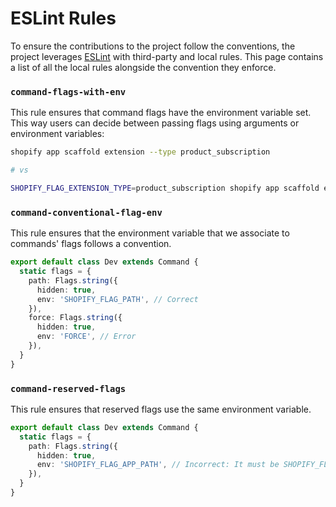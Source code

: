 # ESLint Rules

To ensure the contributions to the project follow the conventions,
the project leverages [ESLint](https://eslint.org/) with third-party and local rules.
This page contains a list of all the local rules alongside the convention they enforce.

### `command-flags-with-env`

This rule ensures that command flags have the environment variable set.
This way users can decide between passing flags using arguments or environment variables:

```bash
shopify app scaffold extension --type product_subscription

# vs

SHOPIFY_FLAG_EXTENSION_TYPE=product_subscription shopify app scaffold extension
```

### `command-conventional-flag-env`

This rule ensures that the environment variable that we associate to commands' flags follows a convention.

```ts
export default class Dev extends Command {
  static flags = {
    path: Flags.string({
      hidden: true,
      env: 'SHOPIFY_FLAG_PATH', // Correct
    }),
    force: Flags.string({
      hidden: true,
      env: 'FORCE', // Error
    }),
  }
}
```

### `command-reserved-flags`

This rule ensures that reserved flags use the same environment variable.

```ts
export default class Dev extends Command {
  static flags = {
    path: Flags.string({
      hidden: true,
      env: 'SHOPIFY_FLAG_APP_PATH', // Incorrect: It must be SHOPIFY_FLAG_PATH
    }),
  }
}
```
